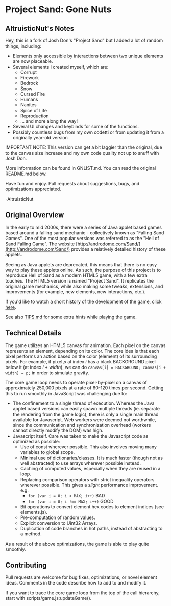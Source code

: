 # Project Sand: Gone Nuts

AltruisticNut's Notes
---------------------

Hey, this is a fork of Josh Don's "Project Sand" but I added a lot of random things, including:

+ Elements only accessible by interactions between two unique elements are now placeable.
+ Several elements I created myself, which are:
  + Corrupt
  + Firework
  + Bedrock
  + Snow
  + Cursed Fire
  + Humans
  + Nanites
  + Spice of Life
  + Reproduction
  + ... and more along the way!
+ Several UI changes and keybinds for some of the functions.
+ Possibly countless bugs from my own codetti or from updating it from a originally year-old version

IMPORTANT NOTE: This version can get a bit laggier than the original, due to the canvas size increase and my own code quality not up to snuff with Josh Don.

More information can be found in GNLIST.md. You can read the original README.md below.

Have fun and enjoy. Pull requests about suggestions, bugs, and optimizations appreciated.

-AltruisticNut

Original Overview
--------

In the early to mid 2000s, there were a series of Java applet based games based around a falling sand mechanic - collectively known as "Falling Sand Games". One of the most popular versions was referred to as the "Hell of Sand Falling Game". The website [http://androdome.com/Sand/](http://androdome.com/Sand/) provides a relatively detailed history of these applets.

Seeing as Java applets are deprecated, this means that there is no easy way to play these applets online. As such, the purpose of this project is to reproduce Hell of Sand as a modern HTML5 game, with a few extra touches. The HTML5 version is named "Project Sand".  It replicates the original game mechanics, while also making some tweaks, extensions, and improvements (for example, new elements, new interactions, etc.).

If you'd like to watch a short history of the development of the game, click [here](https://youtu.be/8J9ljXbWR8k).

See also [TIPS.md](TIPS.md) for some extra hints while playing the game.

Technical Details
-----------------

The game utilizes an HTML5 canvas for animation. Each pixel on the canvas represents an element, depending on its color. The core idea is that each pixel performs an action based on the color (element) of its surrounding pixels. For example, if pixel *p* at index *i* has a black BACKGROUND pixel below it (at index *i + width*), we can do `canvas[i] = BACKGROUND; canvas[i + width] = p;` in order to simulate gravity.

The core game loop needs to operate pixel-by-pixel on a canvas of approximately 250,000 pixels at a rate of 60-120 times per second. Getting this to run smoothly in JavaScript was challenging due to:
+ The confinement to a single thread of execution. Whereas the Java applet based versions can easily spawn multiple threads (ie. separate the rendering from the game logic), there is only a single main thread available for Javascript. Web workers were deemed not worthwhile, since the communication and synchronization overhead (workers cannot directly modify the DOM) was high.
+ Javascript itself. Care was taken to make the Javascript code as optimized as possible:
  + Use of const wherever possible. This also involves moving many variables to global scope.
  + Minimal use of dictionaries/classes. It is much faster (though not as well abstracted) to use arrays wherever possible instead.
  + Caching of computed values, especially when they are reused in a loop.
  + Replacing comparison operators with strict inequality operators wherever possible. This gives a *slight* performance improvement. e.g.
    + `for (var i = 0; i < MAX; i++)` BAD
    + `for (var i = 0; i !== MAX; i++)` GOOD
  + Bit operations to convert element hex codes to element indices (see elements.js).
  + Pre-computation of random values.
  + Explicit conversion to Uint32 Arrays.
  + Duplication of code branches in hot paths, instead of abstracting to a method.

As a result of the above optimizations, the game is able to play quite smoothly.

Contributing
------------
Pull requests are welcome for bug fixes, optimizations, or novel element ideas. Comments in the code describe how to add to and modify it.

If you want to trace the core game loop from the top of the call hierarchy, start with scripts/game.js:updateGame().
